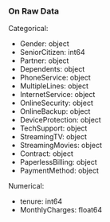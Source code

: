 ### On Raw Data

Categorical:
- Gender: object
- SeniorCitizen: int64
- Partner: object
- Dependents: object
- PhoneService: object
- MultipleLines: object
- InternetService: object
- OnlineSecurity: object
- OnlineBackup: object
- DeviceProtection: object
- TechSupport: object
- StreamingTV: object
- StreamingMovies: object
- Contract: object
- PaperlessBilling: object
- PaymentMethod: object

Numerical:
- tenure: int64
- MonthlyCharges: float64

